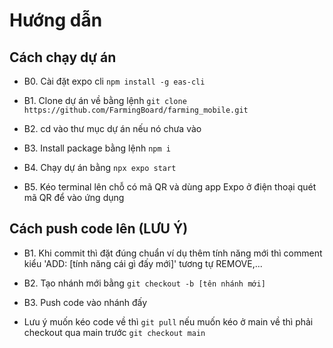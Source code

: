 # Hướng dẫn

## Cách chạy dự án

- B0. Cài đặt expo cli ```npm install -g eas-cli```

- B1. Clone dự án về bằng lệnh ```git clone https://github.com/FarmingBoard/farming_mobile.git```

- B2. cd vào thư mục dự án nếu nó chưa vào

- B3. Install package bằng lệnh ```npm i```

- B4. Chạy dự án bằng ```npx expo start```

- B5. Kéo terminal lên chỗ có mã QR và dùng app Expo ở điện thoại quét mã QR để vào ứng dụng


## Cách push code lên (LƯU Ý)

- B1. Khi commit thì đặt đúng chuẩn ví dụ thêm tính năng mới thì comment kiểu 'ADD: [tính năng cái gì đấy mới]' tương tự REMOVE,...

- B2. Tạo nhánh mới bằng ```git checkout -b [tên nhánh mới]```

- B3. Push code vào nhánh đấy

- Lưu ý muốn kéo code về thì ```git pull``` nếu muốn kéo ở main về thì phải checkout qua main trước ```git checkout main```
